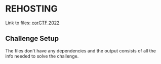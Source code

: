 # REHOSTING

Link to files: [corCTF 2022](https://github.com/Crusaders-of-Rust/corCTF-2022-public-challenge-archive/tree/master/rev/bogus/task)

## Challenge Setup
The files don't have any dependencies and the output consists of all the info needed to solve the challenge.
